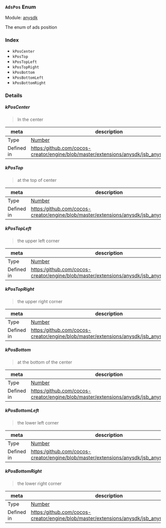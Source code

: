 ### `AdsPos` Enum



Module: [anysdk](../modules/anysdk.md)


The enum of ads position


### Index
  - `kPosCenter`
  - `kPosTop`
  - `kPosTopLeft`
  - `kPosTopRight`
  - `kPosBottom`
  - `kPosBottomLeft`
  - `kPosBottomRight`

### Details


##### kPosCenter

> In the center

| meta | description |
|------|-------------|
| Type | <a href="https://developer.mozilla.org/en/JavaScript/Reference/Global_Objects/Number" class="crosslink external" target="_blank">Number</a> |
| Defined in | [https:/github.com/cocos-creator/engine/blob/master/extensions/anysdk/jsb_anysdk.js:2566](https:/github.com/cocos-creator/engine/blob/master/extensions/anysdk/jsb_anysdk.js#L2566) |



##### kPosTop

> at the top of center

| meta | description |
|------|-------------|
| Type | <a href="https://developer.mozilla.org/en/JavaScript/Reference/Global_Objects/Number" class="crosslink external" target="_blank">Number</a> |
| Defined in | [https:/github.com/cocos-creator/engine/blob/master/extensions/anysdk/jsb_anysdk.js:2573](https:/github.com/cocos-creator/engine/blob/master/extensions/anysdk/jsb_anysdk.js#L2573) |



##### kPosTopLeft

> the upper left corner

| meta | description |
|------|-------------|
| Type | <a href="https://developer.mozilla.org/en/JavaScript/Reference/Global_Objects/Number" class="crosslink external" target="_blank">Number</a> |
| Defined in | [https:/github.com/cocos-creator/engine/blob/master/extensions/anysdk/jsb_anysdk.js:2580](https:/github.com/cocos-creator/engine/blob/master/extensions/anysdk/jsb_anysdk.js#L2580) |



##### kPosTopRight

> the upper right corner

| meta | description |
|------|-------------|
| Type | <a href="https://developer.mozilla.org/en/JavaScript/Reference/Global_Objects/Number" class="crosslink external" target="_blank">Number</a> |
| Defined in | [https:/github.com/cocos-creator/engine/blob/master/extensions/anysdk/jsb_anysdk.js:2587](https:/github.com/cocos-creator/engine/blob/master/extensions/anysdk/jsb_anysdk.js#L2587) |



##### kPosBottom

> at the bottom of the center

| meta | description |
|------|-------------|
| Type | <a href="https://developer.mozilla.org/en/JavaScript/Reference/Global_Objects/Number" class="crosslink external" target="_blank">Number</a> |
| Defined in | [https:/github.com/cocos-creator/engine/blob/master/extensions/anysdk/jsb_anysdk.js:2594](https:/github.com/cocos-creator/engine/blob/master/extensions/anysdk/jsb_anysdk.js#L2594) |



##### kPosBottomLeft

> the lower left corner

| meta | description |
|------|-------------|
| Type | <a href="https://developer.mozilla.org/en/JavaScript/Reference/Global_Objects/Number" class="crosslink external" target="_blank">Number</a> |
| Defined in | [https:/github.com/cocos-creator/engine/blob/master/extensions/anysdk/jsb_anysdk.js:2601](https:/github.com/cocos-creator/engine/blob/master/extensions/anysdk/jsb_anysdk.js#L2601) |



##### kPosBottomRight

> the lower right corner

| meta | description |
|------|-------------|
| Type | <a href="https://developer.mozilla.org/en/JavaScript/Reference/Global_Objects/Number" class="crosslink external" target="_blank">Number</a> |
| Defined in | [https:/github.com/cocos-creator/engine/blob/master/extensions/anysdk/jsb_anysdk.js:2608](https:/github.com/cocos-creator/engine/blob/master/extensions/anysdk/jsb_anysdk.js#L2608) |


